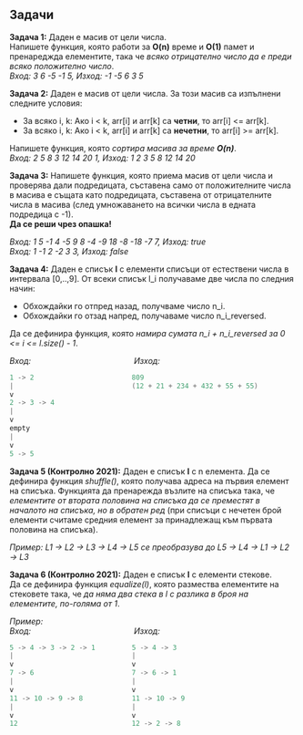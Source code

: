 ## Задачи

**Задача 1:** Даден е масив от цели числа.  
Напишете функция, която работи за **O(n)** време и **O(1)** памет и пренареджда елементите, така че *всяко отрицателно число да е преди всяко положително число*.  
*Вход: 3 6 -5 -1 5, Изход: -1 -5 6 3 5*  

**Задача 2:** Даден е масив от цели числа. За този масив са изпълнени следните условия:  
-  За всяко  i, k: Ако i < k, arr[i] и arr[k] са  **четни**, то arr[i] <= arr[k].  
-  За всяко  i, k: Ако i < k, аrr[i] и arr[k] са  **нечетни**, то arr[i] >= arr[k].  

Напишете функция, която *сортира масива за време **O(n)***.  
*Вход: 2 5 8 3 12 14 20 1, Изход: 1 2 3 5 8 12 14 20*  

**Задача 3:** Напишете функция, която приема масив от цели числа и проверява дали подредицата, съставена само от положителните числа в масива е същата като подредицата, съставена от отрицателните числа в масива (след умножаването на всички числа в едната подредица с -1).  
**Да се реши чрез опашка!**  

*Вход: 1 5 -1 4 -5 9 8 -4 -9 18 -8 -18 -7 7, Изход: true  
Вход: 1 -1 2 -2 3 3, Изход: false*  

**Задача 4:** Даден е списък **l** с елементи списъци от естествени числа в интервала [0,..,9]. От всеки списък l_i получаваме две числа по следния начин:  
- Обхождайки го отпред назад, получваме число n_i.  
- Обхождайки го отзад напред, получаваме число n_i_reversed.  

Да се дефинира функция, която *намира сумата n_i + n_i_reversed за 0 <= i <= l.size() - 1*.  

*Вход:* &nbsp;&nbsp;&nbsp;&nbsp;&nbsp;&nbsp;&nbsp;&nbsp;&nbsp;&nbsp;&nbsp;&nbsp;&nbsp;&nbsp;&nbsp;&nbsp;&nbsp;&nbsp;&nbsp;&nbsp;&nbsp;&nbsp;&nbsp;&nbsp;&nbsp;&nbsp;&nbsp;&nbsp;&nbsp;&nbsp;&nbsp;&nbsp;&nbsp;&nbsp;&nbsp;&nbsp;&nbsp;&nbsp;&nbsp;&nbsp;&nbsp;&nbsp;&nbsp;&nbsp;&nbsp;*Изход:*
```c++
1 -> 2                        809
|                             (12 + 21 + 234 + 432 + 55 + 55)
v
2 -> 3 -> 4
|
v
empty
|
v
5 -> 5
```

**Задача 5 (Контролно 2021):** Даден е списък **l** с n елемента.  Да се дефинира функция *shuffle()*, която получава адреса на първия елемент на списъка. Функцията да пренарежда възлите на списъка така, че *елементите от втората половина на списъка да се преместят в началото на списъка, но в обратен ред* (при списъци с нечетен брой елементи считаме средния елемент за принадлежащ към първата половина на списъка).  

*Пример:*
*L1 → L2 → L3 → L4 → L5 се преобразува до L5 → L4 → L1 → L2 → L3*  

**Задача 6 (Контролно 2021):** Даден е списък **l** с елементи стекове.  
Да се дефинира функция *equalize(l)*, която размества елементите на стековете така, че *да няма два стека в l с разлика в броя на елементите, по-голяма от 1*.  

*Пример:*  
*Вход:* &nbsp;&nbsp;&nbsp;&nbsp;&nbsp;&nbsp;&nbsp;&nbsp;&nbsp;&nbsp;&nbsp;&nbsp;&nbsp;&nbsp;&nbsp;&nbsp;&nbsp;&nbsp;&nbsp;&nbsp;&nbsp;&nbsp;&nbsp;&nbsp;&nbsp;&nbsp;&nbsp;&nbsp;&nbsp;&nbsp;&nbsp;&nbsp;&nbsp;&nbsp;&nbsp;&nbsp;&nbsp;&nbsp;&nbsp;&nbsp;&nbsp;&nbsp;&nbsp;&nbsp;&nbsp;*Изход:*
```c++
5 -> 4 -> 3 -> 2 -> 1         5 -> 4 -> 3
|                             |
v                             v
7 -> 6                        7 -> 6 -> 1
|                             |
v                             v
11 -> 10 -> 9 -> 8            11 -> 10 -> 9
|                             |
v                             v
12                            12 -> 2 -> 8
```
